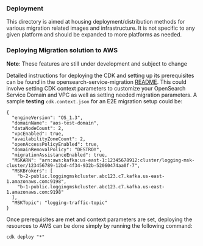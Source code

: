 ### Deployment
This directory is aimed at housing deployment/distribution methods for various migration related images and infrastructure. It is not specific to any given platform and should be expanded to more platforms as needed. 


### Deploying Migration solution to AWS

**Note**: These features are still under development and subject to change

Detailed instructions for deploying the CDK and setting up its prerequisites can be found in the opensearch-service-migration [README](./cdk/opensearch-service-migration/README.md). This could involve setting CDK context parameters to customize your OpenSearch Service Domain and VPC as well as setting needed migration parameters. A sample **testing** `cdk.context.json` for an E2E migration setup could be:
```
{
  "engineVersion": "OS_1.3",
  "domainName": "aos-test-domain",
  "dataNodeCount": 2,
  "vpcEnabled": true,
  "availabilityZoneCount": 2,
  "openAccessPolicyEnabled": true,
  "domainRemovalPolicy": "DESTROY",
  "migrationAssistanceEnabled": true,
  "MSKARN": "arn:aws:kafka:us-east-1:12345678912:cluster/logging-msk-cluster/123456789-12bd-4f34-932b-52060474aa0f-7",
  "MSKBrokers": [
    "b-2-public.loggingmskcluster.abc123.c7.kafka.us-east-1.amazonaws.com:9198",
    "b-1-public.loggingmskcluster.abc123.c7.kafka.us-east-1.amazonaws.com:9198"
  ],
  "MSKTopic": "logging-traffic-topic"
}
```



Once prerequisites are met and context parameters are set, deploying the resources to AWS can be done simply by running the following command:
```
cdk deploy "*"
```